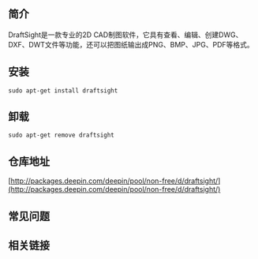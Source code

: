## 简介

DraftSight是一款专业的2D CAD制图软件，它具有查看、编辑、创建DWG、DXF、DWT文件等功能，还可以把图纸输出成PNG、BMP、JPG、PDF等格式。


## 安装

`sudo apt-get install draftsight`

## 卸载

`sudo apt-get remove draftsight`

## 仓库地址

[http://packages.deepin.com/deepin/pool/non-free/d/draftsight/](http://packages.deepin.com/deepin/pool/non-free/d/draftsight/)


## 常见问题


## 相关链接